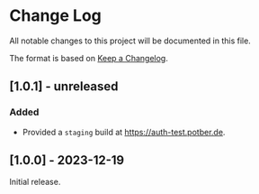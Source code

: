 # Change Log

All notable changes to this project will be documented in this file.

The format is based on [Keep a Changelog](http://keepachangelog.com/).

## [1.0.1] - unreleased

### Added

- Provided a `staging` build at https://auth-test.potber.de.

## [1.0.0] - 2023-12-19

Initial release.
